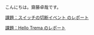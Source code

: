 こんにちは。齋藤卓哉です。

[課題：スイッチの切断イベント のレポート](https://github.com/handai-trema/hello-trema-Takuya-Saitoh/blob/master/report.md)

[課題：Hello Trema のレポート](https://github.com/handai-trema/hello-trema-Takuya-Saitoh/blob/master/report_hello_trema.md)
